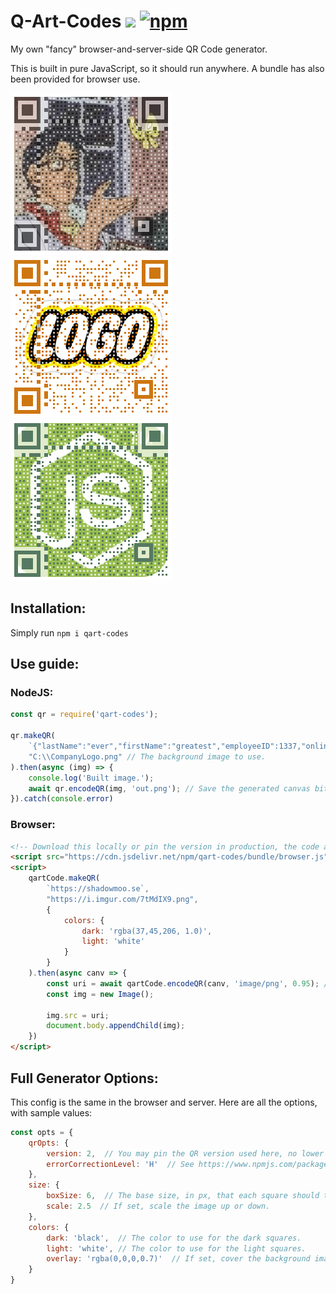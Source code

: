 # Q-Art-Codes [![](https://data.jsdelivr.com/v1/package/npm/qart-codes/badge)](https://www.jsdelivr.com/package/npm/qart-codes) [![npm](https://img.shields.io/npm/v/qart-codes?style=flat-square)](https://www.npmjs.com/package/qart-codes)
My own "fancy" browser-and-server-side QR Code generator.

This is built in pure JavaScript, so it should run anywhere. A bundle has also been provided for browser use.

[![](./res/sample1.png)
![](./res/sample2.png)
![](./res/sample3.png)](https://shadowmoose.github.io/Q-Art-Codes/res/example.html)

## Installation:
Simply run `npm i qart-codes`

## Use guide:

### NodeJS:
```js
const qr = require('qart-codes');

qr.makeQR(
	`{"lastName":"ever","firstName":"greatest","employeeID":1337,"online":true}`, // Data to encode - string or binary array.
	"C:\\CompanyLogo.png" // The background image to use.
).then(async (img) => {
	console.log('Built image.');
	await qr.encodeQR(img, 'out.png'); // Save the generated canvas bitmap to a file.
}).catch(console.error)
```

### Browser:
```html
<!-- Download this locally or pin the version in production, the code at this link can change: -->
<script src="https://cdn.jsdelivr.net/npm/qart-codes/bundle/browser.js"></script> 
<script>
	qartCode.makeQR(
		`https://shadowmoo.se`,
		"https://i.imgur.com/7tMdIX9.png",
		{
			colors: {
				dark: 'rgba(37,45,206, 1.0)',
				light: 'white'
			}
		}
	).then(async canv => {
		const uri = await qartCode.encodeQR(canv, 'image/png', 0.95); // The browser encodes to Object URLs.
		const img = new Image();

		img.src = uri;
		document.body.appendChild(img);
	})
</script>
```


## Full Generator Options:
This config is the same in the browser and server.
Here are all the options, with sample values:
```js
const opts = {
    qrOpts: {
        version: 2,  // You may pin the QR version used here, no lower than 2.
        errorCorrectionLevel: 'H'  // See https://www.npmjs.com/package/qrcode#error-correction-level
    },
    size: {
        boxSize: 6,  // The base size, in px, that each square should take in the grid.
        scale: 2.5  // If set, scale the image up or down.
    },
    colors: {
        dark: 'black',  // The color to use for the dark squares.
        light: 'white', // The color to use for the light squares.
        overlay: 'rgba(0,0,0,0.7)'  // If set, cover the background image in a color - this can be used to increase readability.
    }
}
```
